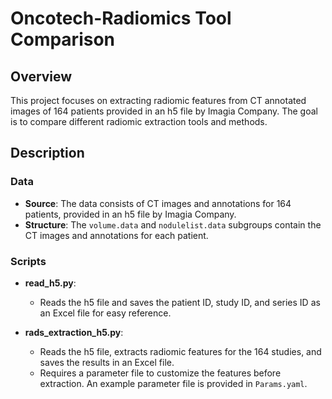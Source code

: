 # Oncotech-Radiomics Tool Comparison

## Overview

This project focuses on extracting radiomic features from CT annotated images of 164 patients provided in an h5 file by Imagia Company. The goal is to compare different radiomic extraction tools and methods.

## Description

### Data

- **Source**: The data consists of CT images and annotations for 164 patients, provided in an h5 file by Imagia Company.
- **Structure**: The `volume.data` and `nodulelist.data` subgroups contain the CT images and annotations for each patient.

### Scripts

- **read_h5.py**: 
  - Reads the h5 file and saves the patient ID, study ID, and series ID as an Excel file for easy reference.

- **rads_extraction_h5.py**:
  - Reads the h5 file, extracts radiomic features for the 164 studies, and saves the results in an Excel file.
  - Requires a parameter file to customize the features before extraction. An example parameter file is provided in `Params.yaml`.

